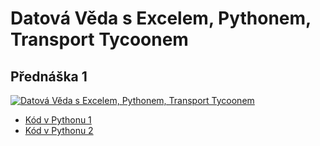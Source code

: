 # Datová Věda s Excelem, Pythonem, Transport Tycoonem

## Přednáška 1 

[![Datová Věda s Excelem, Pythonem, Transport Tycoonem](https://img.youtube.com/vi/4uCTlOdX8Js/0.jpg)](https://www.youtube.com/watch?v=4uCTlOdX8Js)

* [Kód v Pythonu 1](01_1.py)
* [Kód v Pythonu 2](01_2.py)
